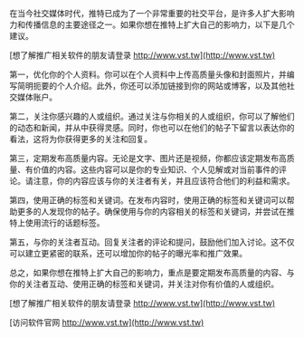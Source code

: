 在当今社交媒体时代，推特已成为了一个非常重要的社交平台，是许多人扩大影响力和传播信息的主要途径之一。如果你想在推特上扩大自己的影响力，以下是几个建议。

[想了解推广相关软件的朋友请登录 http://www.vst.tw](http://www.vst.tw)

第一，优化你的个人资料。你可以在个人资料中上传高质量头像和封面照片，并编写简明扼要的个人介绍。此外，你还可以添加链接到你的网站或博客，以及其他社交媒体账户。

第二，关注你感兴趣的人或组织。通过关注与你相关的人或组织，你可以了解他们的动态和新闻，并从中获得灵感。同时，你也可以在他们的帖子下留言以表达你的看法，这将为你获得更多的关注和回复。

第三，定期发布高质量内容。无论是文字、图片还是视频，你都应该定期发布高质量、有价值的内容。这些内容可以是你的专业知识、个人见解或对当前事件的评论。请注意，你的内容应该与你的关注者有关，并且应该符合他们的利益和需求。

第四，使用正确的标签和关键词。在发布内容时，使用正确的标签和关键词可以帮助更多的人发现你的帖子。确保使用与你的内容相关的标签和关键词，并尝试在推特上使用流行的话题标签。

第五，与你的关注者互动。回复关注者的评论和提问，鼓励他们加入讨论。这不仅可以建立更紧密的联系，还可以增加你的帖子的曝光率和推广效果。

总之，如果你想在推特上扩大自己的影响力，重点是要定期发布高质量的内容、与你的关注者互动、使用正确的标签和关键词，并关注对你有价值的人或组织。

[想了解推广相关软件的朋友请登录 http://www.vst.tw](http://www.vst.tw)


[访问软件官网 http://www.vst.tw](http://www.vst.tw)
